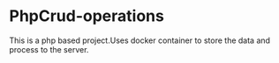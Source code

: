 # PhpCrud-operations
This is a php based project.Uses docker container to store the data and process to the server.
